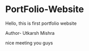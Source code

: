 # PortFolio-Website
Hello, this is first portfolio website

Author- Utkarsh Mishra

nice meeting you guys 
